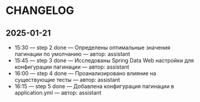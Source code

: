 # CHANGELOG

## 2025-01-21
- 15:30 — step 2 done — Определены оптимальные значения пагинации по умолчанию — автор: assistant
- 15:45 — step 3 done — Исследованы Spring Data Web настройки для конфигурации пагинации — автор: assistant
- 16:00 — step 4 done — Проанализировано влияние на существующие тесты — автор: assistant
- 16:15 — step 5 done — Добавлена конфигурация пагинации в application.yml — автор: assistant

